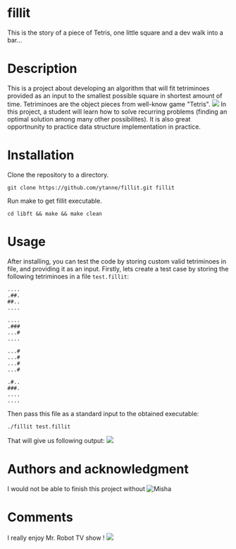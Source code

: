 # fillit
This is the story of a piece of Tetris, one little square and a dev walk into a bar...

# Description
This is a project about developing an algorithm that will fit tetriminoes provided as an input to the smallest possible square in shortest amount of time. Tetriminoes are the object pieces from well-know game "Tetris".
![](https://upload.wikimedia.org/wikipedia/commons/thumb/5/50/All_5_free_tetrominoes.svg/200px-All_5_free_tetrominoes.svg.png)
In this project, a student will learn how to solve recurring problems (finding an optimal solution among many other possibilites). It is also great opportnunity to practice data structure implementation in practice.

# Installation
Clone the repository to a directory.
```
git clone https://github.com/ytanne/fillit.git fillit
```
Run make to get fillit executable.
```
cd libft && make && make clean
```

# Usage
After installing, you can test the code by storing custom valid tetriminoes in file, and providing it as an input. Firstly, lets create a test case by storing the following tetriminoes in a file `test.fillit`:
```
....
.##.
##..
....

....
.###
...#
....

...#
...#
...#
...#

.#..
###.
....
....
```
Then pass this file as a standard input to the obtained executable:
```
./fillit test.fillit
```
That will give us following output:
![](https://github.com/ytanne/fillit/example.png)
# Authors and acknowledgment
I would not be able to finish this project without ![Misha](https://github.com/lisov1y)

# Comments

I really enjoy Mr. Robot TV show !
![](https://i.imgur.com/e5MGWSa.jpg)
